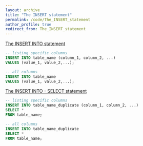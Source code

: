 ```yaml
---
layout: archive
title: "The INSERT statement"
permalink: /code/The_INSERT_statement
author_profile: true
redirect_from: The_INSERT_statement
---
```


<u>The INSERT INTO statement</u>
```sql
-- listing specific columns
INSERT INTO table_name (column_1, column_2, ...)
VALUES (value_1, value_2,...);

-- all columns
INSERT INTO table_name 
VALUES (value_1, value_2,...);
```

<u>The INSERT INTO - SELECT statement</u>
```sql
-- listing specific columns
INSERT INTO table_name_duplicate (column_1, column_2, ...)
SELECT *
FROM table_name;

-- all columns
INSERT INTO table_name_duplicate 
SELECT *
FROM table_name;
```
